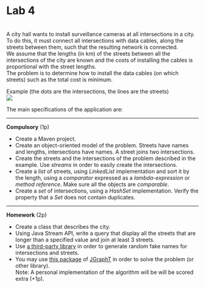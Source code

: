 <html>
<head> <title> Lab 4</title> 
<style>
table, th, td {
  border: 0px solid black;
}
table {
	border-collapse: collapse;
	margin-left:10px;
	margin-top:10px;
	margin-bottom:10px;
}
</style>  
</head>

<body>
<a name="laborator4"></a>

<h1> Lab 4</h1>

<p>
<b></b><br>
A city hall wants to install surveillance cameras at all intersections in a city.  <br/>
To do this, it must connect all intersections with data cables, along the streets between them, such that the resulting network is connected. <br/>
We assume that the lengths (in km) of the streets between all the intersections of the city are known and the costs of installing the cables is proportional with the street lengths.<br/>
The problem is to determine how to install the data cables (on which streets) such as the total cost is minimum.

<p>Example (the dots are the intersections, the lines are the streets)
<br/>
<img src="mst-example.png"/>

<p>
The main specifications of the application are:
<hr>
<p><b>Compulsory</b> (1p)
<ul>
<li>Create a Maven project.
<li>Create an object-oriented model of the problem. Streets have names and lengths, intersections have names. A street joins two intersections.
<!-- You should have at least the following classes: <i>Street, Intersection, City</i> and the main class. <br/> -->
<li>Create the streets and the intersections of the problem described in the example. Use <i>streams</i> in order to easily create the intersections.
<li>Create a <i>list</i> of streets, using  <i>LinkedList</i> implementation and sort it by the length, using a <i>comparator</i> expressed as a <i>lambda-expression</i> or <i>method reference</i>.
Make sure all the objects are <i>comparable</i>.
<li>Create a <i>set</i> of intersections, using a <i>HashSet</i> implementation. Verify the property that a <i>Set</i> does not contain duplicates.
<!-- <li>Iterate through both collections and print on the screen their elements, one by one.  -->
<!-- <li>Create two <i>maps</i> (having different implementations) describing the students and the school preferences and print them on the screen. -->
<!-- Use two different implementation of <i>lists</i> in order to specify the preferences. Print them on the screen. -->
<!-- Generate a large, random instance of the problem. -->
</ul>

<hr>
<p><b>Homework</b> (2p)
<br/>
<ul>
<li>Create a class that describes the city.
<li>Using Java Stream API, write a query that display all the streets that are longer than a specified value and join at least 3 streets.
<li>Use <a href="https://github.com/DiUS/java-faker">a third-party library</a> in order to generate random fake names for intersections and streets. 
<li>You may use <a href="https://jgrapht.org/javadoc/org.jgrapht.core/org/jgrapht/alg/spanning/package-summary.html">this package</a> of <a href="https://jgrapht.org/">JGraphT</a> 
in order to solve the problem (or other library).
<br/>
Note: A personal implementation of the algorithm will be will be scored extra (+1p).

<!-- and verify if the matching produced is <i>stable</i> -->
</ul>

</body>
</html>
